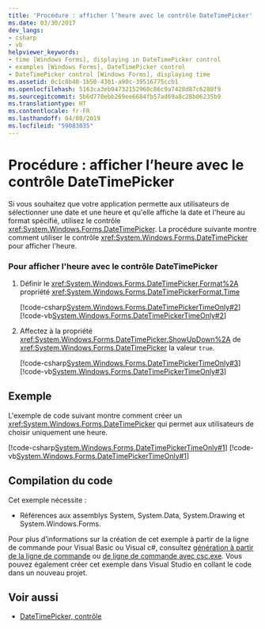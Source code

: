 ```yaml
---
title: 'Procédure : afficher l’heure avec le contrôle DateTimePicker'
ms.date: 03/30/2017
dev_langs:
- csharp
- vb
helpviewer_keywords:
- time [Windows Forms], displaying in DateTimePicker control
- examples [Windows Forms], DateTimePicker control
- DateTimePicker control [Windows Forms], displaying time
ms.assetid: 0c1c8b40-1b50-4301-a90c-39516775ccb1
ms.openlocfilehash: 5163ca3eb04732152960c86c9a7428d87c6280f9
ms.sourcegitcommit: 5b6d778ebb269ee6684fb57ad69a8c28b06235b9
ms.translationtype: HT
ms.contentlocale: fr-FR
ms.lasthandoff: 04/08/2019
ms.locfileid: "59083035"
---
```

# <a name="how-to-display-time-with-the-datetimepicker-control"></a>Procédure : afficher l’heure avec le contrôle DateTimePicker
Si vous souhaitez que votre application permette aux utilisateurs de sélectionner une date et une heure et qu'elle affiche la date et l'heure au format spécifié, utilisez le contrôle <xref:System.Windows.Forms.DateTimePicker>. La procédure suivante montre comment utiliser le contrôle <xref:System.Windows.Forms.DateTimePicker> pour afficher l'heure.  
  
### <a name="to-display-the-time-with-the-datetimepicker-control"></a>Pour afficher l'heure avec le contrôle DateTimePicker  
  
1.  Définir le <xref:System.Windows.Forms.DateTimePicker.Format%2A> propriété <xref:System.Windows.Forms.DateTimePickerFormat.Time>  
  
     [!code-csharp[System.Windows.Forms.DateTimePickerTimeOnly#2](~/samples/snippets/csharp/VS_Snippets_Winforms/System.Windows.Forms.DateTimePickerTimeOnly/CS/Form1.cs#2)]
     [!code-vb[System.Windows.Forms.DateTimePickerTimeOnly#2](~/samples/snippets/visualbasic/VS_Snippets_Winforms/System.Windows.Forms.DateTimePickerTimeOnly/VB/Form1.vb#2)]  
  
2.  Affectez à la propriété <xref:System.Windows.Forms.DateTimePicker.ShowUpDown%2A> de <xref:System.Windows.Forms.DateTimePicker> la valeur `true`.  
  
     [!code-csharp[System.Windows.Forms.DateTimePickerTimeOnly#3](~/samples/snippets/csharp/VS_Snippets_Winforms/System.Windows.Forms.DateTimePickerTimeOnly/CS/Form1.cs#3)]
     [!code-vb[System.Windows.Forms.DateTimePickerTimeOnly#3](~/samples/snippets/visualbasic/VS_Snippets_Winforms/System.Windows.Forms.DateTimePickerTimeOnly/VB/Form1.vb#3)]  
  
## <a name="example"></a>Exemple  
 L'exemple de code suivant montre comment créer un <xref:System.Windows.Forms.DateTimePicker> qui permet aux utilisateurs de choisir uniquement une heure.  
  
 [!code-csharp[System.Windows.Forms.DateTimePickerTimeOnly#1](~/samples/snippets/csharp/VS_Snippets_Winforms/System.Windows.Forms.DateTimePickerTimeOnly/CS/Form1.cs#1)]
 [!code-vb[System.Windows.Forms.DateTimePickerTimeOnly#1](~/samples/snippets/visualbasic/VS_Snippets_Winforms/System.Windows.Forms.DateTimePickerTimeOnly/VB/Form1.vb#1)]  
  
## <a name="compiling-the-code"></a>Compilation du code  
 Cet exemple nécessite :  
  
-   Références aux assemblys System, System.Data, System.Drawing et System.Windows.Forms.  
  
 Pour plus d’informations sur la création de cet exemple à partir de la ligne de commande pour Visual Basic ou Visual c#, consultez [génération à partir de la ligne de commande](../../../visual-basic/reference/command-line-compiler/building-from-the-command-line.md) ou [de ligne de commande avec csc.exe](../../../csharp/language-reference/compiler-options/command-line-building-with-csc-exe.md). Vous pouvez également créer cet exemple dans Visual Studio en collant le code dans un nouveau projet.  
  
## <a name="see-also"></a>Voir aussi

- [DateTimePicker, contrôle](datetimepicker-control-windows-forms.md)
